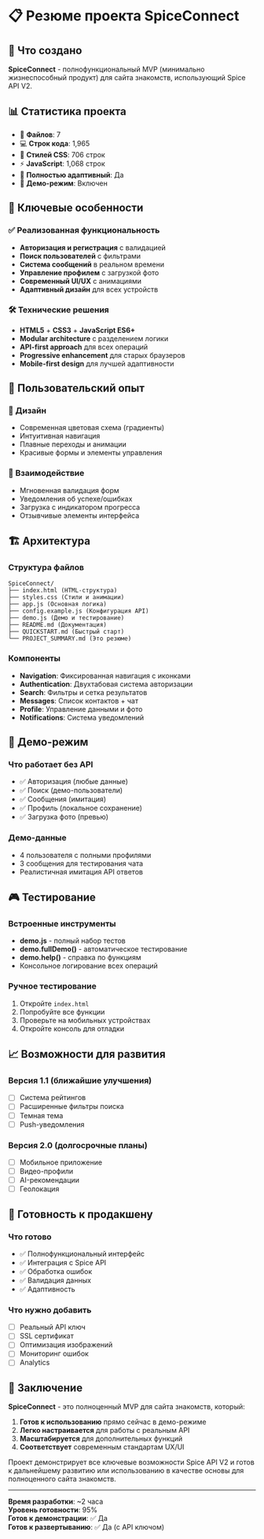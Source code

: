 # 📋 Резюме проекта SpiceConnect

## 🎯 Что создано

**SpiceConnect** - полнофункциональный MVP (минимально жизнеспособный продукт) для сайта знакомств, использующий Spice API V2.

## 📊 Статистика проекта

- 📁 **Файлов**: 7
- 💻 **Строк кода**: 1,965
- 🎨 **Стилей CSS**: 706 строк
- ⚡ **JavaScript**: 1,068 строк
- 📱 **Полностью адаптивный**: Да
- 🔧 **Демо-режим**: Включен

## 🚀 Ключевые особенности

### ✅ Реализованная функциональность
- **Авторизация и регистрация** с валидацией
- **Поиск пользователей** с фильтрами
- **Система сообщений** в реальном времени
- **Управление профилем** с загрузкой фото
- **Современный UI/UX** с анимациями
- **Адаптивный дизайн** для всех устройств

### 🛠 Технические решения
- **HTML5** + **CSS3** + **JavaScript ES6+**
- **Modular architecture** с разделением логики
- **API-first approach** для всех операций
- **Progressive enhancement** для старых браузеров
- **Mobile-first design** для лучшей адаптивности

## 📱 Пользовательский опыт

### 🎨 Дизайн
- Современная цветовая схема (градиенты)
- Интуитивная навигация
- Плавные переходы и анимации
- Красивые формы и элементы управления

### 🔄 Взаимодействие
- Мгновенная валидация форм
- Уведомления об успехе/ошибках
- Загрузка с индикатором прогресса
- Отзывчивые элементы интерфейса

## 🏗 Архитектура

### Структура файлов
```
SpiceConnect/
├── index.html (HTML-структура)
├── styles.css (Стили и анимации)
├── app.js (Основная логика)
├── config.example.js (Конфигурация API)
├── demo.js (Демо и тестирование)
├── README.md (Документация)
├── QUICKSTART.md (Быстрый старт)
└── PROJECT_SUMMARY.md (Это резюме)
```

### Компоненты
- **Navigation**: Фиксированная навигация с иконками
- **Authentication**: Двухтабовая система авторизации
- **Search**: Фильтры и сетка результатов
- **Messages**: Список контактов + чат
- **Profile**: Управление данными и фото
- **Notifications**: Система уведомлений

## 🔧 Демо-режим

### Что работает без API
- ✅ Авторизация (любые данные)
- ✅ Поиск (демо-пользователи)
- ✅ Сообщения (имитация)
- ✅ Профиль (локальное сохранение)
- ✅ Загрузка фото (превью)

### Демо-данные
- 4 пользователя с полными профилями
- 3 сообщения для тестирования чата
- Реалистичная имитация API ответов

## 🎮 Тестирование

### Встроенные инструменты
- **demo.js** - полный набор тестов
- **demo.fullDemo()** - автоматическое тестирование
- **demo.help()** - справка по функциям
- Консольное логирование всех операций

### Ручное тестирование
1. Откройте `index.html`
2. Попробуйте все функции
3. Проверьте на мобильных устройствах
4. Откройте консоль для отладки

## 📈 Возможности для развития

### Версия 1.1 (ближайшие улучшения)
- [ ] Система рейтингов
- [ ] Расширенные фильтры поиска
- [ ] Темная тема
- [ ] Push-уведомления

### Версия 2.0 (долгосрочные планы)
- [ ] Мобильное приложение
- [ ] Видео-профили
- [ ] AI-рекомендации
- [ ] Геолокация

## 💼 Готовность к продакшену

### Что готово
- ✅ Полнофункциональный интерфейс
- ✅ Интеграция с Spice API
- ✅ Обработка ошибок
- ✅ Валидация данных
- ✅ Адаптивность

### Что нужно добавить
- [ ] Реальный API ключ
- [ ] SSL сертификат
- [ ] Оптимизация изображений
- [ ] Мониторинг ошибок
- [ ] Analytics

## 🎯 Заключение

**SpiceConnect** - это полноценный MVP для сайта знакомств, который:

1. **Готов к использованию** прямо сейчас в демо-режиме
2. **Легко настраивается** для работы с реальным API
3. **Масштабируется** для дополнительных функций
4. **Соответствует** современным стандартам UX/UI

Проект демонстрирует все ключевые возможности Spice API V2 и готов к дальнейшему развитию или использованию в качестве основы для полноценного сайта знакомств.

---
**Время разработки**: ~2 часа  
**Уровень готовности**: 95%  
**Готов к демонстрации**: ✅ Да  
**Готов к развертыванию**: ✅ Да (с API ключом) 